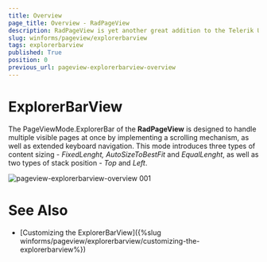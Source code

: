 ```yaml
---
title: Overview
page_title: Overview - RadPageView
description: RadPageView is yet another great addition to the Telerik UI for WinForms suite. As the name implies, this control layouts pages of subcontrols in different views.
slug: winforms/pageview/explorerbarview
tags: explorerbarview
published: True
position: 0
previous_url: pageview-explorerbarview-overview
---
```


# ExplorerBarView

The PageViewMode.ExplorerBar of the **RadPageView** is designed to handle multiple visible pages at once by implementing a scrolling mechanism, as well as extended keyboard navigation. This mode introduces three types of content sizing - *FixedLenght, AutoSizeToBestFit* and *EqualLenght*, as well as two types of stack position - *Top* and *Left*.

![pageview-explorerbarview-overview 001](images/pageview-explorerbarview-overview001.png)

# See Also

* [Customizing the ExplorerBarView]({%slug winforms/pageview/explorerbarview/customizing-the-explorerbarview%})	
